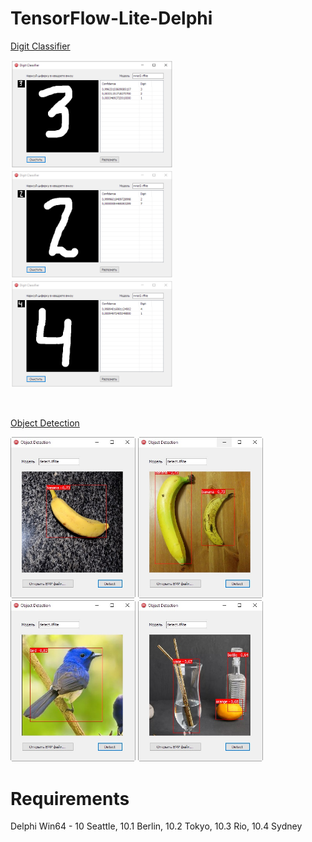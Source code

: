 # TensorFlow-Lite-Delphi
<a href="https://github.com/tensorflow/examples/tree/master/lite/examples/digit_classifier/android">Digit Classifier</a>

<div align="left">
    <img src="https://github.com/DonkeySmall/TensorFlow-Lite-Delphi/blob/master/Digit%20Classifier/screenshots/screenshot1.jpg" width="260px"</img> 
    <img src="https://github.com/DonkeySmall/TensorFlow-Lite-Delphi/blob/master/Digit%20Classifier/screenshots/screenshot2.jpg" width="260px"</img> 
    <img src="https://github.com/DonkeySmall/TensorFlow-Lite-Delphi/blob/master/Digit%20Classifier/screenshots/screenshot3.jpg" width="260px"</img> 
</div>

&nbsp;
&nbsp;
&nbsp;

<a href="https://www.tensorflow.org/lite/models/object_detection/overview#get_started">Object Detection</a>

<div align="left">
    <img src="https://github.com/DonkeySmall/TensorFlow-Lite-Delphi/blob/master/Object%20Detection/screenshots/screenshot2.jpg" width="200px"</img> 
    <img src="https://github.com/DonkeySmall/TensorFlow-Lite-Delphi/blob/master/Object%20Detection/screenshots/screenshot3.jpg" width="200px"</img> 
    <img src="https://github.com/DonkeySmall/TensorFlow-Lite-Delphi/blob/master/Object%20Detection/screenshots/screenshot4.jpg" width="200px"</img> 
    <img src="https://github.com/DonkeySmall/TensorFlow-Lite-Delphi/blob/master/Object%20Detection/screenshots/screenshot5.jpg" width="200px"</img> 
</div>


# Requirements

Delphi Win64 - 10 Seattle, 10.1 Berlin, 10.2 Tokyo, 10.3 Rio, 10.4 Sydney 
